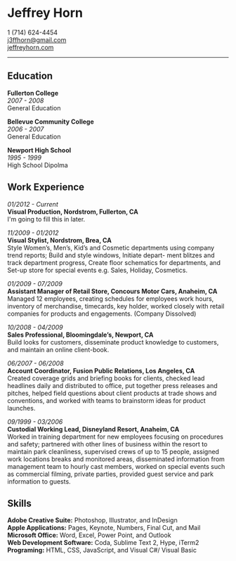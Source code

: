 # Jeffrey Horn
1 (714) 624-4454  
j3ffhorn@gmail.com  
[jeffreyhorn.com](http://www.jeffreyhorn.com "My website")

* * *

## Education

**Fullerton College**  
*2007 - 2008*  
General Education  

**Bellevue Community College**  
*2006 - 2007*  
General Education  

**Newport High School**  
*1995 - 1999*  
High School Dipolma

## Work Experience

*01/2012 - Current*  
**Visual Production, Nordstrom, Fullerton, CA**  
I'm going to fill this in later.

*11/2009 - 01/2012*  
**Visual Stylist, Nordstrom, Brea, CA**  
Style Women’s, Men’s, Kid’s and Cosmetic departments using company trend reports; Build and style windows, Initiate depart- ment blitzes and track department progress, Create floor schematics for departments, and Set-up store for special events e.g. Sales, Holiday, Cosmetics.

*01/2009 - 07/2009*  
**Assistant Manager of Retail Store, Concours Motor Cars, Anaheim, CA**  
Managed 12 employees, creating schedules for employees work hours, inventory of merchandise, timecards, key holder, worked closely with retail companies for products and engagements. (Company Dissolved)

*10/2008 - 04/2009*  
**Sales Professional, Bloomingdale’s, Newport, CA**  
Build looks for customers, disseminate product knowledge to customers, and maintain an online client-book.

*06/2007 - 06/2008*  
**Account Coordinator, Fusion Public Relations, Los Angeles, CA**  
Created coverage grids and briefing books for clients, checked lead headlines daily and distributed to office, put together press releases and pitches, helped field questions about client products at trade shows and conventions, and worked with teams to brainstorm ideas for product launches.

*09/1999 - 03/2006*  
**Custodial Working Lead, Disneyland Resort, Anaheim, CA**  
Worked in training department for new employees focusing on procedures and safety; partnered with other lines of business within the resort to maintain park cleanliness, supervised crews of up to 15 people, assigned work locations breaks and monitored areas, disseminated information from management team to hourly cast members, worked on special events such as commercial filming, private parties, provided guest service and park information to guests.

## Skills

**Adobe Creative Suite:** Photoshop, Illustrator, and InDesign  
**Apple Applications:** Pages, Keynote, Numbers, Final Cut, and Mail  
**Microsoft Office:** Word, Excel, Power Point, and Outlook  
**Web Development Software:** Coda, Sublime Text 2, Hype, iTerm2  
**Programing:** HTML, CSS, JavaScript, and Visual C#/ Visual Basic